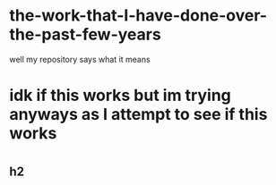 # the-work-that-I-have-done-over-the-past-few-years
well my repository says what it means


<h1> idk if this works but im trying anyways as I attempt to see if this works<h1/>
 <h2>h2<h2/>
  

